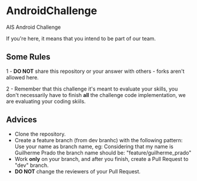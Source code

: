 # AndroidChallenge

AIS Android Challenge

If you're here, it means that you intend to be part of our team.

## Some Rules

1 - **DO NOT** share this repository or your answer with others - forks aren't allowed here.

2 - Remember that this challenge it's meant to evaluate your skills, you don't necessarily have to finish **all** the challenge code implementation, we are evaluating your coding skiils.

## Advices

- Clone the repository.
- Create a feature branch (from dev branhc) with the following pattern:
  Use your name as branch name, eg:
  Considering that my name is Guilherme Prado the branch name should be: "feature/guilherme_prado"
- Work **only** on your branch, and after you finish, create a Pull Request to "dev" branch.
- **DO NOT** change the reviewers of your Pull Request.
